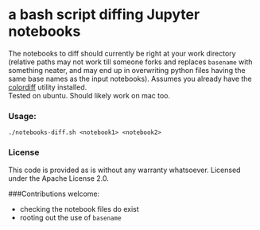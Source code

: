 # a bash script diffing Jupyter notebooks

The notebooks to diff should currently be right at your work directory (relative paths may not work till someone forks and replaces `basename` with something neater, and may end up in overwriting python files having the same base names as the input notebooks). Assumes you already have the [colordiff](https://www.colordiff.org/) utility installed. <br>
Tested on ubuntu. Should likely work on mac too.

### Usage: 

```
./notebooks-diff.sh <notebook1> <notebook2>
```

### License
This code is provided as is without any warranty whatsoever. Licensed under the Apache License 2.0. 

###Contributions welcome:
+ checking the notebook files do exist
+ rooting out the use of `basename`
